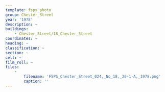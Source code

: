 ```yaml
---
template: fsps_photo
group: Chester_Street
year: '1978'
description: ~
buildings:
    - Chester_Street/18_Chester_Street
coordinates: ~
heading: ~
classification: ~
section: ~
cell: ~
film_roll: ~
files:
    -
        filename: 'FSPS_Chester_Street_024,_No_18,_20-1-A,_1978.png'
        caption: ''
---
```


